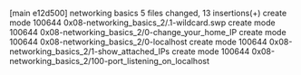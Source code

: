 [main e12d500] networking basics
 5 files changed, 13 insertions(+)
 create mode 100644 0x08-networking_basics_2/.1-wildcard.swp
 create mode 100644 0x08-networking_basics_2/0-change_your_home_IP
 create mode 100644 0x08-networking_basics_2/0-localhost
 create mode 100644 0x08-networking_basics_2/1-show_attached_IPs
 create mode 100644 0x08-networking_basics_2/100-port_listening_on_localhost
